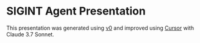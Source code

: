 # SIGINT Agent Presentation

This presentation was generated using [v0](https://v0.dev) and improved using [Cursor](https://cursor.sh) with Claude 3.7 Sonnet.